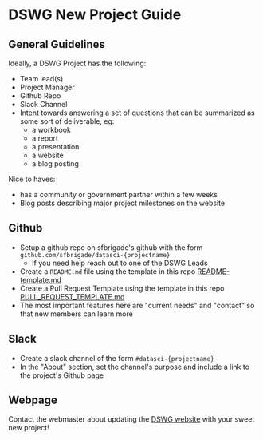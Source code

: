 # DSWG New Project Guide

## General Guidelines

Ideally, a DSWG Project has the following:
- Team lead(s)
- Project Manager
- Github Repo
- Slack Channel
- Intent towards answering a set of questions that can be summarized as some sort of deliverable, eg:
    - a workbook
    - a report
    - a presentation
    - a website
    - a blog posting
    
Nice to haves:
- has a community or government partner within a few weeks
- Blog posts describing major project milestones on the website

## Github

- Setup a github repo on sfbrigade's github with the form `github.com/sfbrigade/datasci-{projectname}`
    - If you need help reach out to one of the DSWG Leads 
- Create a `README.md` file using the template in this repo [README-template.md](https://github.com/sfbrigade/data-science-wg/blob/master/dswg_project_resources/Project-README-template.md)
- Create a Pull Request Template using the template in this repo [PULL_REQUEST_TEMPLATE.md](../PULL_REQUEST_TEMPLATE.md)
- The most important features here are "current needs" and "contact" so that new members can learn more


## Slack

- Create a slack channel of the form `#datasci-{projectname}`
- In the "About" section, set the channel's purpose and include a link to the project's Github page

## Webpage

Contact the webmaster about updating the [DSWG website](http://datascience.codeforsanfrancisco.org) with your sweet new project!



